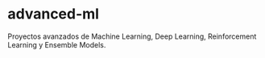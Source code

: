 # advanced-ml
Proyectos avanzados de Machine Learning, Deep Learning, Reinforcement Learning y Ensemble Models.
